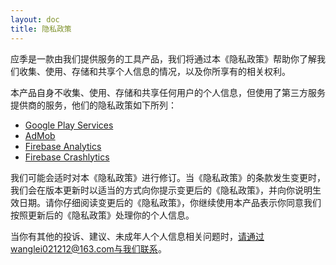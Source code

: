 ```yaml
---
layout: doc
title: 隐私政策
---
```

应季是一款由我们提供服务的工具产品，我们将通过本《隐私政策》帮助你了解我们收集、使用、存储和共享个人信息的情况，以及你所享有的相关权利。

本产品自身不收集、使用、存储和共享任何用户的个人信息，但使用了第三方服务提供商的服务，他们的隐私政策如下所列：
- [Google Play Services](https://www.google.com/policies/privacy/)
- [AdMob](https://support.google.com/admob/answer/6128543?hl=en)
- [Firebase Analytics](https://firebase.google.com/policies/analytics)
- [Firebase Crashlytics](https://firebase.google.com/terms/crashlytics)

我们可能会适时对本《隐私政策》进行修订。当《隐私政策》的条款发生变更时，我们会在版本更新时以适当的方式向你提示变更后的《隐私政策》，并向你说明生效日期。请你仔细阅读变更后的《隐私政策》，你继续使用本产品表示你同意我们按照更新后的《隐私政策》处理你的个人信息。

当你有其他的投诉、建议、未成年人个人信息相关问题时，请通过wanglei021212@163.com与我们联系。
